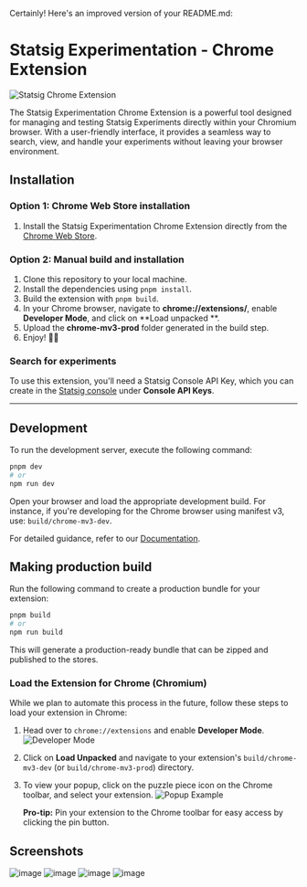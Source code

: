 Certainly! Here's an improved version of your README.md:

# Statsig Experimentation - Chrome Extension

![Statsig Chrome Extension](https://github.com/aaron5670/statsig-browser-extension/assets/17295145/2e75d3f1-1ba3-4b07-9146-11c456edd1af)

The Statsig Experimentation Chrome Extension is a powerful tool designed for managing and testing Statsig Experiments
directly within your Chromium browser. With a user-friendly interface, it provides a seamless way to search, view, and
handle your experiments without leaving your browser environment.

## Installation

### Option 1: Chrome Web Store installation

1. Install the Statsig Experimentation Chrome Extension directly from
   the [Chrome Web Store](https://chrome.google.com/webstore/detail/statsig-features-and-expe/doialjibpidkdpdneplcnmkbdojpagdd/).

### Option 2: Manual build and installation

1. Clone this repository to your local machine.
2. Install the dependencies using `pnpm install`.
3. Build the extension with `pnpm build`.
4. In your Chrome browser, navigate to **chrome://extensions/**, enable **Developer Mode**, and click on **Load unpacked
   **.
5. Upload the **chrome-mv3-prod** folder generated in the build step.
6. Enjoy! 🙂🧪

### Search for experiments

To use this extension, you'll need a Statsig Console API Key, which you can create in
the [Statsig console](https://console.statsig.com/api_keys) under **Console API Keys**.

---

## Development

To run the development server, execute the following command:

```bash
pnpm dev
# or
npm run dev
```

Open your browser and load the appropriate development build. For instance, if you're developing for the Chrome browser
using manifest v3, use: `build/chrome-mv3-dev`.

For detailed guidance, refer to our [Documentation](https://docs.plasmo.com/).

## Making production build

Run the following command to create a production bundle for your extension:

```bash
pnpm build
# or
npm run build
```

This will generate a production-ready bundle that can be zipped and published to the stores.

### Load the Extension for Chrome (Chromium)

While we plan to automate this process in the future, follow these steps to load your extension in Chrome:

1. Head over to `chrome://extensions` and enable **Developer Mode**.
   ![Developer Mode](https://docs.plasmo.com/screenshots/developer_mode.png)

2. Click on **Load Unpacked** and navigate to your extension's `build/chrome-mv3-dev` (or `build/chrome-mv3-prod`)
   directory.

3. To view your popup, click on the puzzle piece icon on the Chrome toolbar, and select your extension.
   ![Popup Example](https://docs.plasmo.com/screenshots/popup_example.png)

   **Pro-tip:** Pin your extension to the Chrome toolbar for easy access by clicking the pin button.

## Screenshots

![image](https://github.com/aaron5670/statsig-browser-extension/assets/17295145/a6f89a77-562a-4313-bc1c-bd864cedb66e)
![image](https://github.com/aaron5670/statsig-browser-extension/assets/17295145/ceb10db9-e5d8-49e4-9122-b41ce8c21f97)
![image](https://github.com/aaron5670/statsig-browser-extension/assets/17295145/e772c8df-35e3-4659-b021-3c891f7c1360)
![image](https://github.com/aaron5670/statsig-browser-extension/assets/17295145/266e82c0-dcbd-4072-82d5-2bc4cd478803)
